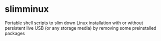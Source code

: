 # slimminux
Portable shell scripts to slim down Linux installation with or without persistent live USB (or any storage media) by removing some preinstalled packages

